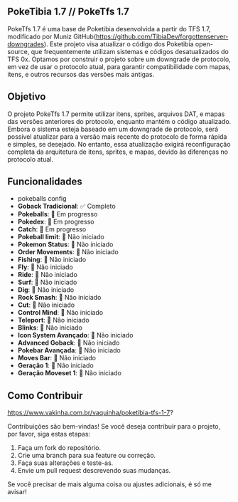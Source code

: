 ## PokeTibia 1.7 // PokeTfs 1.7
PokeTfs 1.7 é uma base de Poketibia desenvolvida a partir do TFS 1.7, modificado por Muniz GitHub(https://github.com/TibiaDev/forgottenserver-downgrades). Este projeto visa atualizar o código dos Poketibia open-source, que frequentemente utilizam sistemas e códigos desatualizados do TFS 0x. Optamos por construir o projeto sobre um downgrade de protocolo, em vez de usar o protocolo atual, para garantir compatibilidade com mapas, itens, e outros recursos das versões mais antigas.

## Objetivo
O projeto PokeTfs 1.7 permite utilizar itens, sprites, arquivos DAT, e mapas das versões anteriores do protocolo, enquanto mantém o código atualizado. Embora o sistema esteja baseado em um downgrade de protocolo, será possível atualizar para a versão mais recente do protocolo de forma rápida e simples, se desejado. No entanto, essa atualização exigirá reconfiguração completa da arquitetura de itens, sprites, e mapas, devido às diferenças no protocolo atual.

## Funcionalidades
- pokeballs config
- **Goback Tradicional**: ✅ Completo
- **Pokeballs**: 🔄 Em progresso
- **Pokedex**: 🔄 Em progresso
- **Catch**: 🔄 Em progresso
- **Pokeball limit**: 🔲 Não iniciado
- **Pokemon Status**: 🔲 Não iniciado
- **Order Movements**: 🔲 Não iniciado
- **Fishing**: 🔲 Não iniciado
- **Fly**: 🔲 Não iniciado
- **Ride**: 🔲 Não iniciado
- **Surf**: 🔲 Não iniciado
- **Dig**: 🔲 Não iniciado
- **Rock Smash**: 🔲 Não iniciado
- **Cut**: 🔲 Não iniciado
- **Control Mind**: 🔲 Não iniciado
- **Teleport**: 🔲 Não iniciado
- **Blinks**: 🔲 Não iniciado
- **Icon System Avançado**: 🔲 Não iniciado
- **Advanced Goback**: 🔲 Não iniciado
- **Pokebar Avançada**: 🔲 Não iniciado
- **Moves Bar**: 🔲 Não iniciado
- **Geração 1**: 🔲 Não iniciado
- **Geração Moveset 1**: 🔲 Não iniciado

## Como Contribuir
https://www.vakinha.com.br/vaquinha/poketibia-tfs-1-7?

Contribuições são bem-vindas! Se você deseja contribuir para o projeto, por favor, siga estas etapas:

1. Faça um fork do repositório.
2. Crie uma branch para sua feature ou correção.
3. Faça suas alterações e teste-as.
4. Envie um pull request descrevendo suas mudanças.

Se você precisar de mais alguma coisa ou ajustes adicionais, é só me avisar!
